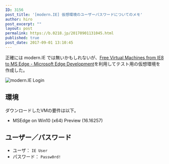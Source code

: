 ```yaml
---
ID: 3156
post_title: '[modern.IE] 仮想環境のユーザーパスワードについてのメモ'
author: hiro
post_excerpt: ""
layout: post
permalink: https://b.0218.jp/20170901131045.html
published: true
post_date: 2017-09-01 13:10:45
---
```

正確には modern.IE では無いかもしれないが、[Free Virtual Machines from IE8 to MS Edge - Microsoft Edge Development](https://developer.microsoft.com/en-us/microsoft-edge/tools/vms/)を利用してテスト用の仮想環境を作成した。

![modern.IE Login](https://i.imgur.com/UH41tmkl.png)

## 環境

ダウンロードしたVMの要件は以下。

* MSEdge on Win10 (x64) Preview (16.16257)


## ユーザー／パスワード

* ユーザ： `IE User`
* パスワード： `Passw0rd!`